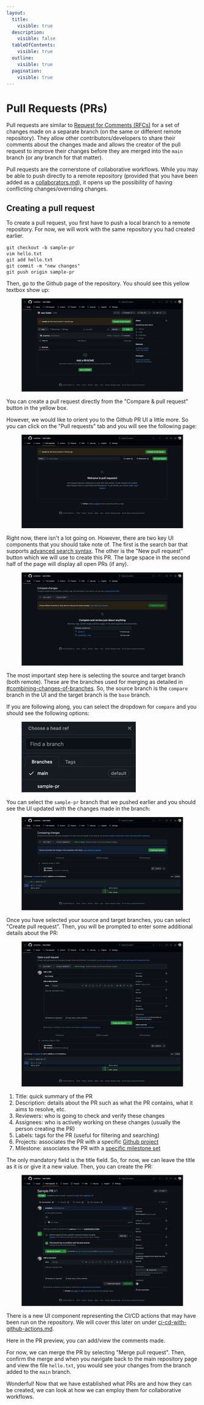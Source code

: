 ```yaml
---
layout:
  title:
    visible: true
  description:
    visible: false
  tableOfContents:
    visible: true
  outline:
    visible: true
  pagination:
    visible: true
---
```


# Pull Requests (PRs)

Pull requests are similar to [Request for Comments (RFCs)](https://en.wikipedia.org/wiki/Request\_for\_Comments) for a set of changes made on a separate branch (on the same or different remote repository). They allow other contributors/developers to share their comments about the changes made and allows the creator of the pull request to improve their changes before they are merged into the `main` branch (or any branch for that matter).

Pull requests are the cornerstone of collaborative workflows. While you may be able to push directly to a remote repository (provided that you have been added as a [collaborators.md](../advanced-concepts/github-specific/collaborators.md "mention")), it opens up the possibility of having conflicting changes/overriding changes.

## Creating a pull request

To create a pull request, you first have to push a local branch to a remote repository. For now, we will work with the same repository you had created earlier.

```
git checkout -b sample-pr
vim hello.txt
git add hello.txt
git commit -m "new changes"
git push origin sample-pr
```

Then, go to the Github page of the repository. You should see this yellow textbox show up:

<figure><img src="../.gitbook/assets/image.png" alt=""><figcaption></figcaption></figure>

You can create a pull request directly from the "Compare & pull request" button in the yellow box.

However, we would like to orient you to the Github PR UI a little more. So you can click on the "Pull requests" tab and you will see the following page:

<figure><img src="../.gitbook/assets/image (1).png" alt=""><figcaption></figcaption></figure>

Right now, there isn't a lot going on. However, there are two key UI components that you should take note of. The first is the search bar that supports [advanced search syntax](https://docs.github.com/en/search-github/searching-on-github/searching-issues-and-pull-requests). The other is the "New pull request" button which we will use to create this PR. The large space in the second half of the page will display all open PRs (if any).

<figure><img src="../.gitbook/assets/image (2).png" alt=""><figcaption></figcaption></figure>

The most important step here is selecting the source and target branch (both remote). These are the branches used for merging as detailed in [#combining-changes-of-branches](../fundamental-concepts/branching.md#combining-changes-of-branches "mention"). So, the source branch is the `compare` branch in the UI and the target branch is the `base` branch.

If you are following along, you can select the dropdown for `compare` and you should see the following options:

<figure><img src="../.gitbook/assets/image (3).png" alt="" width="300"><figcaption></figcaption></figure>

You can select the `sample-pr` branch that we pushed earlier and you should see the UI updated with the changes made in the branch:

<figure><img src="../.gitbook/assets/image (4).png" alt=""><figcaption></figcaption></figure>

Once you have selected your source and target branches, you can select "Create pull request". Then, you will be prompted to enter some additional details about the PR:

<figure><img src="../.gitbook/assets/image (6).png" alt=""><figcaption></figcaption></figure>

1. Title: quick summary of the PR&#x20;
2. Description: details about the PR such as what the PR contains, what it aims to resolve, etc.
3. Reviewers: who is going to check and verify these changes
4. Assignees: who is actively working on these changes (usually the person creating the PR)
5. Labels: tags for the PR (useful for filtering and searching)
6. Projects: associates the PR with a specific [Github project](https://docs.github.com/en/issues/planning-and-tracking-with-projects/learning-about-projects/about-projects)
7. Milestone: associates the PR with a [specific milestone set](https://docs.github.com/en/issues/using-labels-and-milestones-to-track-work/about-milestones)

The only mandatory field is the title field. So, for now, we can leave the title as it is or give it a new value. Then, you can create the PR:

<figure><img src="../.gitbook/assets/image (7).png" alt=""><figcaption></figcaption></figure>

There is a new UI component representing the CI/CD actions that may have been run on the repository. We will cover this later on under [ci-cd-with-github-actions.md](../advanced-concepts/github-specific/ci-cd-with-github-actions.md "mention").

Here in the PR preview, you can add/view the comments made.

For now, we can merge the PR by selecting "Merge pull request". Then, confirm the merge and when you navigate back to the main repository page and view the file `hello.txt`, you would see your changes from the branch added to the `main` branch.

Wonderful! Now that we have established what PRs are and how they can be created, we can look at how we can employ them for collaborative workflows.
